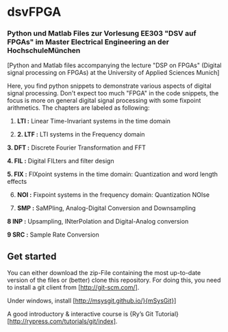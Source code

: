# dsvFPGA
### Python und Matlab Files zur Vorlesung EE303 "DSV auf FPGAs" im Master Electrical Engineering an der HochschuleMünchen

[Python and Matlab files accompanying the lecture "DSP on FPGAs" (Digital signal processing on FPGAs) at the University of Applied Sciences Munich]

Here, you find python snippets to demonstrate various aspects of digital signal processing. Don't expect too much "FPGA" in the code snippets, the focus is more on general digital signal processing with some fixpoint arithmetics. The chapters are labeled as following:

1. **LTI :** Linear Time-Invariant systems in the time domain

2. **2. LTF :** LTI systems in the Frequency domain

**3. DFT :** Discrete Fourier Transformation and FFT

**4. FIL :** Digital FILters and filter design

**5. FIX :** FIXpoint systems in the time domain: Quantization and word length effects 

6. **NOI :** Fixpoint systems in the frequency domain: Quantization NOIse

7. **SMP :** SaMPling, Analog-Digital Conversion and Downsampling

**8 INP :** Upsampling, INterPolation and Digital-Analog conversion

**9 SRC :** Sample Rate Conversion

## Get started
You can either download the zip-File containing the most up-to-date version of the files or (better) clone this repository. For doing this, you need to install a git client from [http://git-scm.com/]. 

Under windows, install [http://msysgit.github.io/}{mSysGit}]

A good introductory & interactive course is {Ry’s Git Tutorial}[http://rypress.com/tutorials/git/index].
